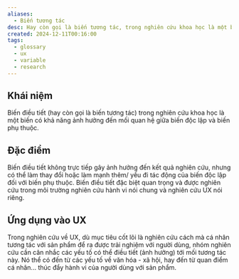 ```yaml
---
aliases:
  - Biến tương tác
desc: Hay còn gọi là biến tương tác, trong nghiên cứu khoa học là một biến có khả năng ảnh hưởng đến mối quan hệ giữa biến độc lập và biến phụ thuộc.
created: 2024-12-11T00:16:00
tags:
  - glossary
  - ux
  - variable
  - research
---
```

## ‍Khái niệm‍

Biến điều tiết (hay còn gọi là biến tương tác) trong nghiên cứu khoa học là một biến có khả năng ảnh hưởng đến mối quan hệ giữa biến độc lập và biến phụ thuộc.

## Đặc điểm

‍Biến điều tiết không trực tiếp gây ảnh hưởng đến kết quả nghiên cứu, nhưng có thể làm thay đổi hoặc làm mạnh thêm/ yếu đi tác động của biến độc lập đối với biến phụ thuộc. Biến điều tiết đặc biệt quan trọng và được nghiên cứu trong môi trường nghiên cứu hành vi nói chung và nghiên cứu UX nói riêng.‍

## Ứng dụng vào UX

Trong nghiên cứu về UX, dù mục tiêu cốt lõi là nghiên cứu cách mà cá nhân tương tác với sản phẩm để ra được trải nghiệm với người dùng, nhóm nghiên cứu cần cân nhắc các yếu tố có thể điều tiết (ảnh hưởng) tới mối tương tác này. Nó thể có đến từ các yếu tố về văn hóa - xã hội, hay đến từ quan điểm cá nhân... thúc đẩy hành vi của người dùng với sản phẩm.